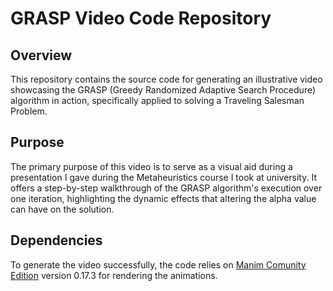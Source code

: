 # GRASP Video Code Repository

## Overview
This repository contains the source code for generating an illustrative video showcasing the GRASP (Greedy Randomized Adaptive Search Procedure) algorithm in action, specifically applied to solving a Traveling Salesman Problem.

## Purpose
The primary purpose of this video is to serve as a visual aid during a presentation I gave during the Metaheuristics course I took at university. It offers a step-by-step walkthrough of the GRASP algorithm's execution over one iteration, highlighting the dynamic effects that altering the alpha value can have on the solution.

## Dependencies
To generate the video successfully, the code relies on [Manim Comunity Edition](https://github.com/ManimCommunity/manim) version 0.17.3 for rendering the animations.